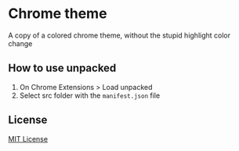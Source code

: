 # Chrome theme

A copy of a colored chrome theme, without the stupid highlight color change

## How to use unpacked

1. On Chrome Extensions > Load unpacked
2. Select src folder with the `manifest.json` file

## License

[MIT License](http://www.opensource.org/licenses/MIT)
